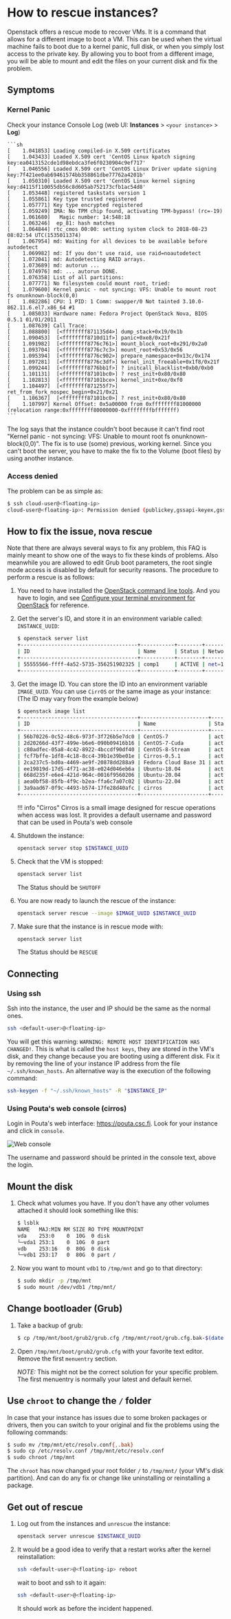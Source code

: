 # How to rescue instances?

Openstack offers a rescue mode to recover VMs. It is a command that allows for a different image to boot a VM. This can be used when the virtual machine fails to boot due to a kernel panic, full disk, or when you simply lost access to the private key. By allowing you to boot from a different image, you will be able to mount and edit the files on your current disk and fix the problem.

## Symptoms

### Kernel Panic

Check your instance Console Log (web UI: **Instances** > `<your instance>` > **Log**)

	```sh
	[    1.041853] Loading compiled-in X.509 certificates
	[    1.043433] Loaded X.509 cert 'CentOS Linux kpatch signing key:ea0413152cde1d98ebdca3fe6f0230904c9ef717'
	[    1.046556] Loaded X.509 cert 'CentOS Linux Driver update signing key:7f421ee0ab69461574bb358861dbe77762a4201b'
	[    1.050310] Loaded X.509 cert 'CentOS Linux kernel signing key:d4115f110055db56c8d605ab752173cfb1ac54d8'
	[    1.053448] registered taskstats version 1
	[    1.055861] Key type trusted registered
	[    1.057771] Key type encrypted registered
	[    1.059249] IMA: No TPM chip found, activating TPM-bypass! (rc=-19)
	[    1.061680]   Magic number: 14:548:18
	[    1.063246]  ep_81: hash matches
	[    1.064844] rtc_cmos 00:00: setting system clock to 2018-08-23 08:02:54 UTC(1535011374)
	[    1.067954] md: Waiting for all devices to be available before autodetect
	[    1.069982] md: If you don't use raid, use raid=noautodetect
	[    1.072041] md: Autodetecting RAID arrays.
	[    1.073689] md: autorun ...
	[    1.074976] md: ... autorun DONE.
	[    1.076358] List of all partitions:
	[    1.077771] No filesystem could mount root, tried: 
	[    1.079600] Kernel panic - not syncing: VFS: Unable to mount root fs onunknown-block(0,0)
	[    1.082286] CPU: 1 PID: 1 Comm: swapper/0 Not tainted 3.10.0-862.11.6.el7.x86_64 #1
	[    1.085033] Hardware name: Fedora Project OpenStack Nova, BIOS 0.5.1 01/01/2011
	[    1.087639] Call Trace:
	[    1.088800]  [<ffffffff871135d4>] dump_stack+0x19/0x1b
	[    1.090453]  [<ffffffff8710d11f>] panic+0xe8/0x21f
	[    1.091982]  [<ffffffff8776c761>] mount_block_root+0x291/0x2a0
	[    1.093704]  [<ffffffff8776c7c3>] mount_root+0x53/0x56
	[    1.095394]  [<ffffffff8776c902>] prepare_namespace+0x13c/0x174
	[    1.097281]  [<ffffffff8776c3df>] kernel_init_freeable+0x1f8/0x21f
	[    1.099244]  [<ffffffff8776bb1f>] ? initcall_blacklist+0xb0/0xb0
	[    1.101131]  [<ffffffff87101bc0>] ? rest_init+0x80/0x80
	[    1.102813]  [<ffffffff87101bce>] kernel_init+0xe/0xf0
	[    1.104497]  [<ffffffff871255f7>] ret_from_fork_nospec_begin+0x21/0x21
	[    1.106367]  [<ffffffff87101bc0>] ? rest_init+0x80/0x80
	[    1.107997] Kernel Offset: 0x5a00000 from 0xffffffff81000000 (relocation range:0xffffffff80000000-0xffffffffbfffffff)
	```

The log says that the instance couldn't boot because it can't find root "Kernel panic - not syncing: VFS: Unable to mount root fs onunknown-block(0,0)". The fix is to use (some) previous, working kernel. Since you can't boot the server, you have to make the fix to the Volume (boot files) by using another instance.

### Access denied

The problem can be as simple as:

```sh
$ ssh cloud-user@<floating-ip>
cloud-user@<floating-ip>: Permission denied (publickey,gssapi-keyex,gssapi-with-mic).
```

## How to fix the issue, nova rescue

Note that there are always several ways to fix any problem, this FAQ is mainly meant to show one of the ways to fix these kinds of problems. Also meanwhile you are allowed to edit Grub boot parameters, the root single mode access is disabled by default for security reasons. The procedure to perform a rescue is as follows:

1. You need to have installed the [OpenStack command line tools](/cloud/pouta/install-client/). And you have to login, and see [Configure your terminal environment for OpenStack](/cloud/pouta/install-client/#configure-your-terminal-environment-for-openstack) for reference.

1. Get the server's ID, and store it in an environment variable called: `INSTANCE_UUID`:

	```sh
	$ openstack server list
	+--------------------------------------+-----------+--------+----------------------------+-------+----------------+
	| ID                                   | Name      | Status | Networks                   | Image | Flavor         |
	+--------------------------------------+-----------+--------+----------------------------+-------+----------------+
	| 55555566-ffff-4a52-5735-356251902325 | comp1     | ACTIVE | net=192.168.211.211        |       | standard.small |
	+--------------------------------------+-----------+--------+----------------------------+-------+----------------+

	```

1. Get the image ID. You can store the ID into an environment variable `IMAGE_UUID`. You can use `CirrOS` or the same image as your instance: (The ID may vary from the example below)

	```sh
	$ openstack image list
	+--------------------------------------+----------------------+--------+
    | ID                                   | Name                 | Status |
	+--------------------------------------+----------------------+--------+
	| 56b70226-0c52-48c6-973f-3f726b5e7dc0 | CentOS-7             | active |
	| 2d20266d-43f7-499e-b6e6-090b09416b16 | CentOS-7-Cuda        | active |
	| c80adfec-05a8-4c42-8922-4bccdf90df40 | CentOS-8-Stream      | active |
	| fcf7bffe-1df8-4c18-8cc4-39b1e39be01e | Cirros-0.5.1         | active |
	| 2ca237c5-bd0a-4469-ae9f-20878dd288a9 | Fedora Cloud Base 31 | active |
	| ee19819d-17d5-4f71-ac38-e024d046eb6a | Ubuntu-18.04         | active |
	| 668d235f-e6e4-421d-964c-0016f9560206 | Ubuntu-20.04         | active |
	| aea0bf58-85fb-4f9c-b2ea-ffa6c7a07c02 | Ubuntu-22.04         | active |
	| 3a9aad67-0f9c-4493-b574-17fe28d40afc | cirros               | active |
	+--------------------------------------+----------------------+--------+
	```
	!!! info "Cirros"
	    Cirros is a small image designed for rescue operations when access was lost. It provides a default username and password that can be used in Pouta's web console

1. Shutdown the instance:

	```sh
	openstack server stop $INSTANCE_UUID
	```

1. Check that the VM is stopped:
	
	```sh
	openstack server list
	```

	The Status should be `SHUTOFF`

1. You are now ready to launch the rescue of the instance:

	```sh
	openstack server rescue --image $IMAGE_UUID $INSTANCE_UUID
	```

1. Make sure that the instance is in rescue mode with:

	```sh
	openstack server list
	```

	The Status should be `RESCUE`

## Connecting

### Using ssh 

Ssh into the instance, the user and IP should be the same as the normal ones.

```sh
ssh <default-user>@<floating-ip>
```

You will get this warning: `WARNING: REMOTE HOST IDENTIFICATION HAS CHANGED!`. This is what is called the `host keys`, they are stored in the VM's disk, and they change because you are booting using a different disk. Fix it by removing the line of your instance IP address from the file `~/.ssh/known_hosts`. An alternative way is the execution of the following command:

```sh
ssh-keygen -f "~/.ssh/known_hosts" -R "$INSTANCE_IP"
```

### Using Pouta's web console (cirros)

Login in Pouta's web interface: <https://pouta.csc.fi>. Look for your instance and click in `console`.

![Web console](/img/pouta-web-console.png)

The username and password should be printed in the console text, above the login.

## Mount the disk 

1. Check what volumes you have. If you don't have any other volumes attached it should look something like this:

	```sh
	$ lsblk
	NAME   MAJ:MIN RM SIZE RO TYPE MOUNTPOINT
	vda    253:0    0  10G  0 disk
	└─vda1 253:1    0  10G  0 part
	vdb    253:16   0  80G  0 disk
	└─vdb1 253:17   0  80G  0 part /
	```

1. Now you want to mount `vdb1` to `/tmp/mnt` and go to that directory:

	```sh
	$ sudo mkdir -p /tmp/mnt
	$ sudo mount /dev/vdb1 /tmp/mnt/
	```

## Change bootloader (Grub)

1. Take a backup of grub:

	```sh
	$ cp /tmp/mnt/boot/grub2/grub.cfg /tmp/mnt/root/grub.cfg.bak-$(date +"%F")
	```

1. Open `/tmp/mnt/boot/grub2/grub.cfg` with your favorite text editor. Remove the first `menuentry` section. 

    *NOTE:* This might not be the correct solution for your specific problem. The first menuentry is normally your latest and default kernel. 

## Use `chroot` to change the `/` folder

In case that your instance has issues due to some broken packages or drivers, then you can switch to your original and fix the problems using the following commands:

```sh
$ sudo mv /tmp/mnt/etc/resolv.conf{,.bak}
$ sudo cp /etc/resolv.conf /tmp/mnt/etc/resolv.conf
$ sudo chroot /tmp/mnt
```

The `chroot` has now changed your root folder `/` to `/tmp/mnt/` (your VM's disk partition). And can do any fix or change like uninstalling or reinstalling a package. 

## Get out of rescue

1. Log out from the instances and `unrescue` the instance:

	```sh
	openstack server unrescue $INSTANCE_UUID
	```

1. It would be a good idea to verify that a restart works after the kernel reinstallation:

	```sh
	ssh <default-user>@<floating-ip> reboot
	```

    wait to boot and ssh to it again:

	```sh
	ssh <default-user>@<floating-ip>
	```

    It should work as before the incident happened.

